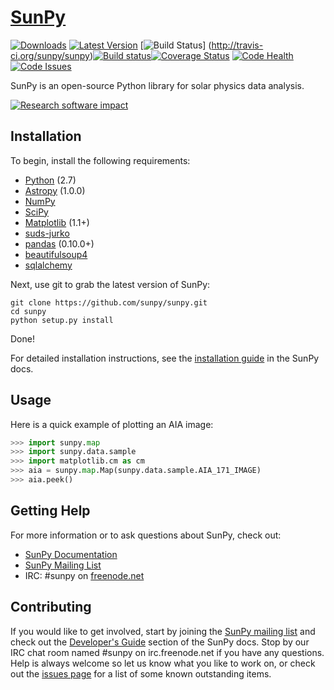 # [SunPy](http://sunpy.org)
[![Downloads](https://img.shields.io/pypi/dm/sunpy.svg)](https://pypi.python.org/pypi/sunpy/) [![Latest Version](https://img.shields.io/pypi/v/sunpy.svg)](https://pypi.python.org/pypi/sunpy/) [![Build Status](https://secure.travis-ci.org/sunpy/sunpy.svg)] (http://travis-ci.org/sunpy/sunpy)[![Build status](https://ci.appveyor.com/api/projects/status/xow461iejsjvp9vl?svg=true)](https://ci.appveyor.com/project/sunpy/sunpy)[![Coverage Status](https://coveralls.io/repos/sunpy/sunpy/badge.svg?branch=master)](https://coveralls.io/r/sunpy/sunpy?branch=master) [![Code Health](https://landscape.io/github/sunpy/sunpy/master/landscape.svg)](https://landscape.io/github/sunpy/sunpy/master)
[![Code Issues](https://www.quantifiedcode.com/api/v1/project/9edd3e28230840038713e1c7dc3eb141/badge.svg)](https://www.quantifiedcode.com/app/project/9edd3e28230840038713e1c7dc3eb141)

SunPy is an open-source Python library for solar physics data analysis.

[![Research software impact](http://depsy.org/api/package/pypi/sunpy/badge.svg)](http://depsy.org/package/python/sunpy)

Installation
------------

To begin, install the following requirements:

 * [Python](http://www.python.org) (2.7)
 * [Astropy](http://astropy.org) (1.0.0)
 * [NumPy](http://numpy.scipy.org/)
 * [SciPy](http://www.scipy.org/)
 * [Matplotlib](http://matplotlib.sourceforge.net/) (1.1+)
 * [suds-jurko](https://bitbucket.org/jurko/suds)
 * [pandas](http://pandas.pydata.org/) (0.10.0+)
 * [beautifulsoup4](http://www.crummy.com/software/BeautifulSoup/)
 * [sqlalchemy](http://www.sqlalchemy.org/)

Next, use git to grab the latest version of SunPy:

    git clone https://github.com/sunpy/sunpy.git
    cd sunpy
    python setup.py install

Done!

For detailed installation instructions, see the [installation guide](http://sunpy.readthedocs.org/en/latest/guide/installation/index.html)
in the SunPy docs.

Usage
-----

Here is a quick example of plotting an AIA image:

```python
>>> import sunpy.map
>>> import sunpy.data.sample
>>> import matplotlib.cm as cm
>>> aia = sunpy.map.Map(sunpy.data.sample.AIA_171_IMAGE)
>>> aia.peek()
```

Getting Help
------------

For more information or to ask questions about SunPy, check out:

 * [SunPy Documentation](http://sunpy.readthedocs.org/en/latest/)
 * [SunPy Mailing List](https://groups.google.com/forum/#!forum/sunpy)
 * IRC: #sunpy on [freenode.net](http://webchat.freenode.net/)

Contributing
------------

If you would like to get involved, start by joining the
[SunPy mailing list](https://groups.google.com/forum/#!forum/sunpy)
and check out the [Developer's Guide](http://sunpy.readthedocs.org/en/latest/dev.html) section
of the SunPy docs. Stop by our IRC chat room named #sunpy on irc.freenode.net
if you have any questions. Help is always welcome so let us know what you like
to work on, or check out the [issues page](https://github.com/sunpy/sunpy/issues)
for a list of some known outstanding items.


